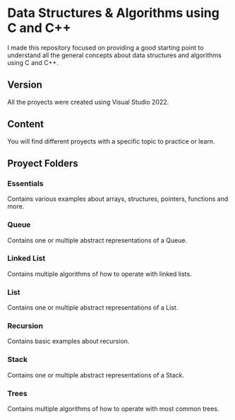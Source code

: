# Data Structures & Algorithms using C and C++

I made this repository focused on providing a good starting point to understand all 
the general concepts about data structures and algorithms using C and C++.

## Version
All the proyects were created using Visual Studio 2022.

## Content
You will find different proyects with a specific topic to practice or learn.

## Proyect Folders

### Essentials
Contains various examples about arrays, structures, pointers, functions and more.

### Queue
Contains one or multiple abstract representations of a Queue.

### Linked List
Contains multiple algorithms of how to operate with linked lists.

### List
Contains one or multiple abstract representations of a List.

### Recursion
Contains basic examples about recursion.

### Stack
Contains one or multiple abstract representations of a Stack.

### Trees
Contains multiple algorithms of how to operate with most common trees.